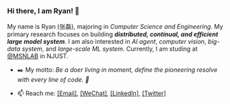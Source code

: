 ### Hi there, I am Ryan! 👋

My name is Ryan (张磊), majoring in *Computer Science and Engineering*. My primary research focuses on building ***distributed, continual, and efficient large model system***. I am also interested in *AI agent*, *computer vision*, *big-data system*, and *large-scale ML system*. Currently, I am studing at [@MSNLAB](https://github.com/MSNLAB) in NJUST.

- ✒️ My motto: *Be a doer living in moment, define the pioneering resolve with every line of code. 🚀*

- 📫 Reach me: 
[[Email]](mailto:leizhang.real@gmail.com), 
[[WeChat]](https://raw.githubusercontent.com/MagicDevilZhang/MagicDevilZhang/assets/wechat_qrcode.jpg), 
[[LinkedIn]](https://www.linkedin.com/in/ryan-cheung-2722b6199/), 
[[Twitter]](https://twitter.com/MagicDevilZhang)

<!--
**MagicDevilZhang/MagicDevilZhang** is a ✨ _special_ ✨ repository because its `README.md` (this file) appears on your GitHub profile.

Here are some ideas to get you started:

- 🔭 I’m currently working on ...
- 🌱 I’m currently learning ...
- 👯 I’m looking to collaborate on ...
- 🤔 I’m looking for help with ...
- 💬 Ask me about ...
- 📫 How to reach me: ...
- 😄 Pronouns: ...
- ⚡ Fun fact: ...
-->
